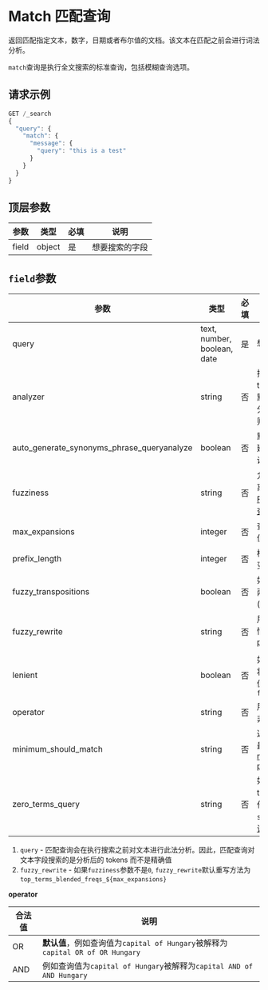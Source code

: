 # Match 匹配查询

返回匹配指定文本，数字，日期或者布尔值的文档。该文本在匹配之前会进行词法分析。

`match`查询是执行全文搜索的标准查询，包括模糊查询选项。

## 请求示例

```js
GET /_search
{
  "query": {
    "match": {
      "message": {
        "query": "this is a test"
      }
    }
  }
}
```

## 顶层参数

| 参数  | 类型   | 必填 | 说明           |
|-------|--------|------|----------------|
| field | object | 是   | 想要搜索的字段 |

## `field`参数

| 参数                                       | 类型                        | 必填 | 说明                                                                                                    |
|--------------------------------------------|-----------------------------|------|---------------------------------------------------------------------------------------------------------|
| query                                      | text, number, boolean, date | 是   | 想要搜索的值, 1️⃣                                                                                         |
| analyzer                                   | string                      | 否   | 把查询文本转换为 tokens 使用的分析器，默认为字段映射中指定的分析器，若映射中未指定则为索引的默认分析器  |
| auto_generate_synonyms_phrase_queryanalyze | boolean                     | 否   | 默认值为`true`, 将自动创建多个近义词的短语查询，参考[近义词][近义词]示例                                |
| fuzziness                                  | string                      | 否   | 允许匹配的最大编辑距离，具体信息参考[Fuzziness][Fuzziness], 示例参考[匹配查询中的模糊值][fuzziness]     |
| max_expansions                             | integer                     | 否   | 查询扩展词语的最大数值，默认值`50`                                                                      |
| prefix_length                              | integer                     | 否   | 模糊匹配从左侧起始不改变的字符长度，默认值`0`                                                           |
| fuzzy_transpositions                       | boolean                     | 否   | 如果为`true`, 模糊查询时两个相邻字符可以换位 (ab → ba), 默认值`true`                                    |
| fuzzy_rewrite                              | string                      | 否   | 用于重写查询的方法，详情参考[rewrite parameter][rewrite-parameter], 2️⃣                                   |
| lenient                                    | boolean                     | 否   | 如果为`true`, 格式化错误将被忽略，例如使用文本值查询数字字段，默认值`false`                             |
| operator                                   | string                      | 否   | 用于解释文本查询值的是非逻辑                                                                            |
| minimum_should_match                       | string                      | 否   | 返回文档必须匹配的语句最小数量，详情参考[minimum_should_match parameter][minimum_should_match]          |
| zero_terms_query                           | string                      | 否   | 如果分析器移除了所有 tokens, 指明是否不返回任何文档，例如当使用`stop`筛选时，示例参考[零词语查询][zero] |

1. `query` - 匹配查询会在执行搜索之前对文本进行此法分析。因此，匹配查询对文本字段搜索的是分析后的 tokens 而不是精确值
2. `fuzzy_rewrite` - 如果`fuzziness`参数不是`0`, `fuzzy_rewrite`默认重写方法为`top_terms_blended_freqs_${max_expansions}`

**operator**

| 合法值 | 说明                                                                           |
|--------|--------------------------------------------------------------------------------|
| OR     | **默认值**，例如查询值为`capital of Hungary`被解释为`capital OR of OR Hungary` |
| AND    | 例如查询值为`capital of Hungary`被解释为`capital AND of AND Hungary`           |



[近义词]: https://www.elastic.co/guide/en/elasticsearch/reference/7.15/query-dsl-match-query.html#query-dsl-match-query-synonyms
[Fuzziness]: https://www.elastic.co/guide/en/elasticsearch/reference/7.15/common-options.html#fuzziness
[fuzziness]: https://www.elastic.co/guide/en/elasticsearch/reference/7.15/query-dsl-match-query.html#query-dsl-match-query-fuzziness
[rewrite-parameter]: https://www.elastic.co/guide/en/elasticsearch/reference/7.15/query-dsl-multi-term-rewrite.html
[minimum_should_match]: https://www.elastic.co/guide/en/elasticsearch/reference/7.15/query-dsl-minimum-should-match.html
[zero]: https://www.elastic.co/guide/en/elasticsearch/reference/7.15/query-dsl-match-query.html#query-dsl-match-query-zero
